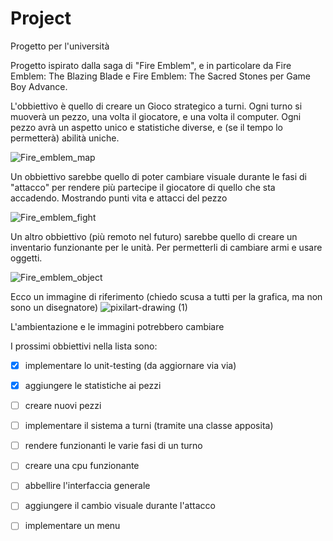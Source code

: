 # Project
Progetto per l'università

Progetto ispirato dalla saga di "Fire Emblem", e in particolare da Fire Emblem: The Blazing Blade e Fire Emblem: The Sacred Stones per Game Boy Advance.

L'obbiettivo è quello di creare un Gioco strategico a turni. Ogni turno si muoverà un pezzo, una volta il giocatore, e una volta il computer. 
Ogni pezzo avrà un aspetto unico e statistiche diverse, e (se il tempo lo permetterà) abilità uniche.

![Fire_emblem_map](https://user-images.githubusercontent.com/102967110/175330515-b18d736e-463f-4724-b0db-20b7554673bb.png)

Un obbiettivo sarebbe quello di poter cambiare visuale durante le fasi di "attacco" per rendere più partecipe il giocatore di quello che sta accadendo. Mostrando punti vita e attacci del pezzo

![Fire_emblem_fight](https://user-images.githubusercontent.com/102967110/175329978-1c87156b-9cea-4c34-869d-1b0696174d12.png)

Un altro obbiettivo (più remoto nel futuro) sarebbe quello di creare un inventario funzionante per le unità.
Per permetterli di cambiare armi e usare oggetti.

![Fire_emblem_object](https://user-images.githubusercontent.com/102967110/175331459-9ffdd0bd-ddf5-4249-8415-703a657b6686.png)

Ecco un immagine di riferimento (chiedo scusa a tutti per la grafica, ma non sono un disegnatore)
![pixilart-drawing (1)](https://user-images.githubusercontent.com/102967110/175394747-f18c3a0f-7112-41a9-9f33-ee9eb40ffdec.png)

L'ambientazione e le immagini potrebbero cambiare


I prossimi obbiettivi nella lista sono:

- [x] implementare lo unit-testing (da aggiornare via via)

- [x] aggiungere le statistiche ai pezzi

- [ ] creare nuovi pezzi

- [ ] implementare il sistema a turni (tramite una classe apposita)

- [ ] rendere funzionanti le varie fasi di un turno

- [ ] creare una cpu funzionante

- [ ] abbellire l'interfaccia generale

- [ ] aggiungere il cambio visuale durante l'attacco

- [ ] implementare un menu
